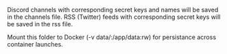 Discord channels with corresponding secret keys and names will be saved in the channels file.
RSS (Twitter) feeds with corresponding secret keys will be saved in the rss file.

Mount this folder to Docker (-v data/:/app/data:rw) for persistance across container launches.
